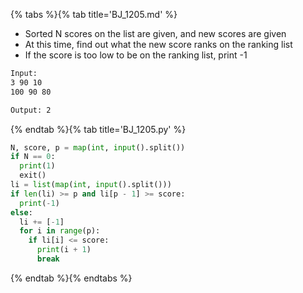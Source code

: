 {% tabs %}{% tab title='BJ_1205.md' %}

* Sorted N scores on the list are given, and new scores are given
* At this time, find out what the new score ranks on the ranking list
* If the score is too low to be on the ranking list, print -1

```txt
Input:
3 90 10
100 90 80

Output: 2
```

{% endtab %}{% tab title='BJ_1205.py' %}

```py
N, score, p = map(int, input().split())
if N == 0:
  print(1)
  exit()
li = list(map(int, input().split()))
if len(li) >= p and li[p - 1] >= score:
  print(-1)
else:
  li += [-1]
  for i in range(p):
    if li[i] <= score:
      print(i + 1)
      break
```

{% endtab %}{% endtabs %}
